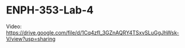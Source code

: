 # ENPH-353-Lab-4
Video:
https://drive.google.com/file/d/1Cq4zfI_3GZnAQRY4TSxvSLuGgJhWsk-V/view?usp=sharing
